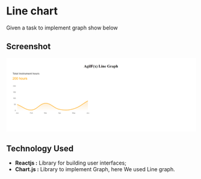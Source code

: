 # Line chart

Given a task to implement graph show below

## Screenshot

![Main interface](./public/line-chart.png)

## Technology Used

- **Reactjs :** Library for building user interfaces;
- **Chart.js :** Library to implement Graph, here We used Line graph.
